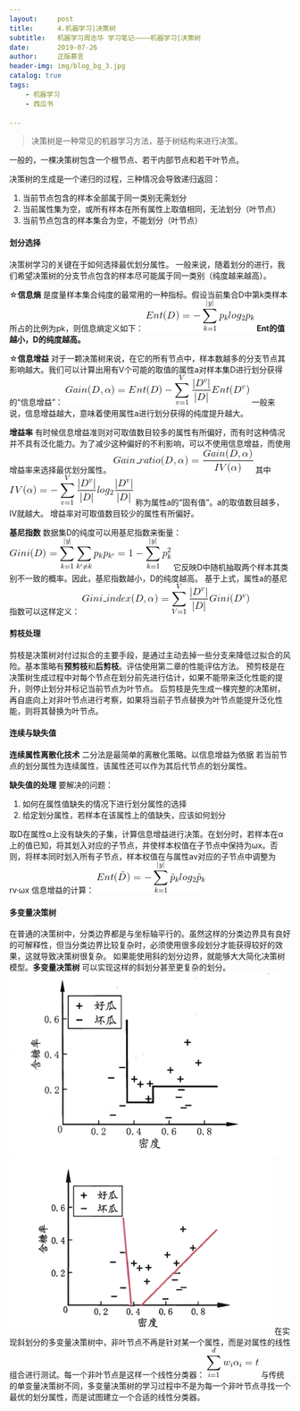 ```yaml
---
layout:     post
title:      4.机器学习|决策树
subtitle:   机器学习周志华 学习笔记————机器学习|决策树
date:       2019-07-26
author:     正版慕言
header-img: img/blog_bg_3.jpg
catalog: true
tags:
    - 机器学习
    - 西瓜书

---
```


> 决策树是一种常见的机器学习方法，基于树结构来进行决策。

一般的，一棵决策树包含一个根节点、若干内部节点和若干叶节点。

决策树的生成是一个递归的过程，三种情况会导致递归返回：
1. 当前节点包含的样本全部属于同一类别无需划分
2. 当前属性集为空，或所有样本在所有属性上取值相同，无法划分（叶节点）
3. 当前节点包含的样本集合为空，不能划分（叶节点）

#### 划分选择
决策树学习的关键在于如何选择最优划分属性。
一般来说，随着划分的进行，我们希望决策树的分支节点包含的样本尽可能属于同一类别（纯度越来越高）。

☆**信息熵** 是度量样本集合纯度的最常用的一种指标。假设当前集合D中第k类样本所占的比例为pk，则信息熵定义如下：
![信息熵](/img/MachineLearning/西瓜书-4.信息熵.gif)
**Ent的值越小，D的纯度越高。**

☆**信息增益** 对于一颗决策树来说，在它的所有节点中，样本数越多的分支节点其影响越大。我们可以计算出用有V个可能的取值的属性a对样本集D进行划分获得的“信息增益”：
![信息增益](/img/MachineLearning/西瓜书-4.信息增益.gif)
一般来说，信息增益越大，意味着使用属性a进行划分获得的纯度提升越大。

**增益率** 有时候信息增益准则对可取值数目较多的属性有所偏好，而有时这种情况并不具有泛化能力。为了减少这种偏好的不利影响，可以不使用信息增益，而使用增益率来选择最优划分属性。
![增益率](/img/MachineLearning/西瓜书-4.增益率.gif)
其中
![IV](/img/MachineLearning/西瓜书-4.IV.gif)
称为属性a的“固有值”。a的取值数目越多，IV就越大。
增益率对可取值数目较少的属性有所偏好。

**基尼指数** 
数据集D的纯度可以用基尼指数来衡量：
![基尼指数](/img/MachineLearning/西瓜书-4.基尼指数.gif)
它反映D中随机抽取两个样本其类别不一致的概率。因此，基尼指数越小，D的纯度越高。
基于上式，属性a的基尼指数可以这样定义：
![属性a的基尼指数](/img/MachineLearning/西瓜书-4.属性a的基尼指数.gif)

#### 剪枝处理
剪枝是决策树对付过拟合的主要手段，是通过主动去掉一些分支来降低过拟合的风险。基本策略有**预剪枝**和**后剪枝**。评估使用第二章的性能评估方法。
预剪枝是在决策树生成过程中对每个节点在划分前先进行估计，如果不能带来泛化性能的提升，则停止划分并标记当前节点为叶节点。
后剪枝是先生成一棵完整的决策树，再自底向上对非叶节点进行考察，如果将当前子节点替换为叶节点能提升泛化性能，则将其替换为叶节点。

#### 连续与缺失值
**连续属性离散化技术**
二分法是最简单的离散化策略。以信息增益为依据
若当前节点的划分属性为连续属性，该属性还可以作为其后代节点的划分属性。

**缺失值的处理**
要解决的问题：
1. 如何在属性值缺失的情况下进行划分属性的选择
2. 给定划分属性，若样本在该属性上的值缺失，应该如何划分

取D在属性α上没有缺失的子集，计算信息增益进行决策。在划分时，若样本在α上的值已知，将其划入对应的子节点，并使样本权值在子节点中保持为ωx。否则，将样本同时划入所有子节点，样本权值在与属性av对应的子节点中调整为rv·ωx
信息增益的计算：
![属性值有缺失时的信息增益](/img/MachineLearning/西瓜书-4.缺失值_信息增益.gif)

#### 多变量决策树
在普通的决策树中，分类边界都是与坐标轴平行的。虽然这样的分类边界具有良好的可解释性，但当分类边界比较复杂时，必须使用很多段划分才能获得较好的效果，这就导致决策树很复杂。
如果能使用斜的划分边界，就能够大大简化决策树模型。**多变量决策树** 可以实现这样的斜划分甚至更复杂的划分。
![单变量决策树的分类边界](/img/MachineLearning/西瓜书-4.单变量决策树的分类边界.png)
![多变量决策树的分类边界](/img/MachineLearning/西瓜书-4.多变量决策树的分类边界.png)
在实现斜划分的多变量决策树中，非叶节点不再是针对某一个属性，而是对属性的线性组合进行测试。每一个非叶节点是这样一个线性分类器：
![多变量决策树的线性分类器](/img/MachineLearning/西瓜书-4.多变量决策树的线性分类器.gif)
与传统的单变量决策树不同，多变量决策树的学习过程中不是为每一个非叶节点寻找一个最优的划分属性，而是试图建立一个合适的线性分类器。